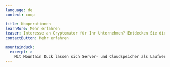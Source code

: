 ```yaml
---
language: de
context: coop

title: Kooperationen
learnMore: Mehr erfahren
teaser: Interesse an Cryptomator für Ihr Unternehmen? Entdecken Sie die vielfältigen Einsatzmöglichkeiten.
contactButton: Mehr erfahren

mountainduck:
  excerpt: >
    Mit Mountain Duck lassen sich Server- und Cloudspeicher als Laufwerk in Finder unter macOS und im File Explorer unter Windows bereitstellen. Die Unterstützung von Cryptomator-Tresoren in Mountain Duck 2.0 ist bereits heute als Beta verfügbar.
---
```

